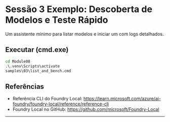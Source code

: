 <!--
CO_OP_TRANSLATOR_METADATA:
{
  "original_hash": "ed8edea2fc43898c2537130fb3ae6878",
  "translation_date": "2025-09-22T18:35:11+00:00",
  "source_file": "Module08/samples/03/README.md",
  "language_code": "br"
}
-->
# Sessão 3 Exemplo: Descoberta de Modelos e Teste Rápido

Um assistente mínimo para listar modelos e iniciar um com logs detalhados.

## Executar (cmd.exe)
```cmd
cd Module08
.\.venv\Scripts\activate
samples\03\list_and_bench.cmd
```

## Referências
- Referência CLI do Foundry Local: https://learn.microsoft.com/azure/ai-foundry/foundry-local/reference/reference-cli
- Foundry Local no GitHub: https://github.com/microsoft/Foundry-Local

---

